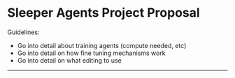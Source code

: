 # Sleeper Agents Project Proposal

Guidelines:

- Go into detail about training agents (compute needed, etc)
- Go into detail on how fine tuning mechanisms work
- Go into detail on what editing to use

---
